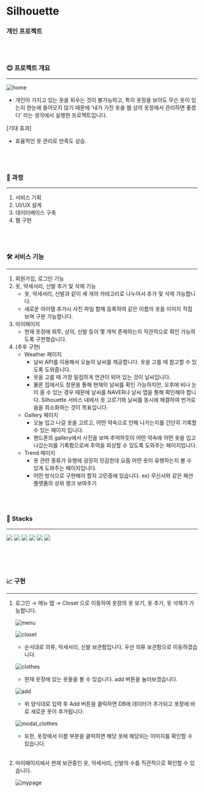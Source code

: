 # Silhouette

### 개인 프로젝트
<br/><br/>
### 😊 프로젝트 개요

---

![home](https://github.com/yongjun-shin/silhouette/assets/73512218/21e8e720-9b89-4b25-ba8e-e8df5f5ab9c6)


- 개인이 가지고 있는 옷을 외우는 것이 불가능하고, 특히 옷장을 보아도 무슨 옷이 있는지 한눈에 들어오지 않기 때문에 ‘내가 가진 옷을 웹 상의 옷장에서 관리하면 좋겠다’ 라는 생각에서 실행한 프로젝트입니다.

[기대 효과]

- 효율적인 옷 관리로 만족도 상승.
<br/><br /><br /><br />
### 🎢 과정

---

1. 서비스 기획
2. UI/UX 설계
3. 데이터베이스 구축
4. 웹 구현
<br/><br /><br /><br />
### 🛠 서비스 기능

---

1. 회원가입, 로그인 기능
2. 옷, 악세서리, 신발 추가 및 삭제 기능
    - 옷, 악세서리, 신발과 같이 세 개의 카테고리로 나누어서 추가 및 삭제 가능합니다.
    - 새로운 아이템 추가시 사진 파일 함께 등록하여 같은 이름의 옷을 이미지 직접 보며 구분 가능합니다.
3.  마이페이지
    - 현재 옷장에 외투, 상의, 신발 등이 몇 개씩 존재하는지 직관적으로 확인 가능하도록 구현했습니다.
4. (추후 구현)
    - Weather 페이지
        - 날씨 API를 이용해서 오늘의 날씨를 제공합니다. 옷을 고를 때 참고할 수 있도록 도와줍니다.
        - 옷을 고를 때 가장 밀접하게 연관이 되어 있는 것이 날씨입니다.
        - 물론 집에서도 창문을 통해 현재의 날씨를 확인 가능하지만, 오후에 비나 눈이 올 수 있는 경우 때문에 날씨를 NAVER나 날씨 앱을 통해 확인해야 합니다. Silhouette 서비스 내에서  옷 고르기와 날씨를 동시에 해결하여 번거로움을 최소화하는 것이 목표입니다.
    - Gallery 페이지
        - 오늘 입고 나갈 옷을 고르고, 어떤 약속으로 인해 나가는지를 간단히 기록할 수 있는 페이지 입니다.
        - 핸드폰의 gallery에서 사진을 보며 추억하듯이 어떤 약속에 어떤 옷을 입고 나갔는지를 기록함으로써 추억을 회상할 수 있도록 도와주는 페이지입니다.
    - Trend 페이지
        - 옷 관련 종류가 유행에 굉장히 민감한데 요즘 어떤 옷이 유행하는지 볼 수 있게 도와주는 페이지입니다.
        - 어떤 방식으로 구현해야 할지 고민중에 있습니다.
            ex) 무신사와 같은 패션 플랫폼의 상위 랭크 보여주기
<br/><br /><br /><br />

### 📘 Stacks

---

<div>
    <img src="https://img.shields.io/badge/JavaScript-F7DF1E?style=for-the-badge&logo=JavaScript&logoColor=white" />
    <img src="https://img.shields.io/badge/HTML-E34F26?style=for-the-badge&logo=HTML5&logoColor=white" />
    <img src="https://img.shields.io/badge/CSS-1572B6?style=for-the-badge&logo=CSS3&logoColor=white" />
    <img src="https://img.shields.io/badge/Figma-F24E1E?style=for-the-badge&logo=Figma&logoColor=white" />
    <img src="https://img.shields.io/badge/GitHub-181717?style=for-the-badge&logo=GitHub&logoColor=white" />
    <img src="https://img.shields.io/badge/Django-092E20?style=for-the-badge&logo=Django&logoColor=white" />
</div>
<br/><br /><br /><br />

### 📈 구현

---

1. 로그인 → 메뉴 탭 → Closet 으로 이동하여  옷장의 옷 보기, 옷 추가, 옷 삭제가 가능합니다.
    
    ![menu](https://github.com/yongjun-shin/silhouette/assets/73512218/ede7a838-c144-4730-9a5d-818d3651b4a9)

    ![closet](https://github.com/yongjun-shin/silhouette/assets/73512218/3ced1eff-bf5f-4578-9efd-fefc059267fb)

    - 순서대로 의류, 악세서리, 신발 보관함입니다. 우선 의류 보관함으로 이동하겠습니다.

    ![clothes](https://github.com/yongjun-shin/silhouette/assets/73512218/efe3c050-1b1b-49c9-a73b-d0d1f280d5ee)

    - 현재 옷장에 있는 옷들을 볼 수 있습니다. add 버튼을 눌러보겠습니다.

    ![add](https://github.com/yongjun-shin/silhouette/assets/73512218/905d7604-fead-40ba-8638-0b1a96746c86)

    - 위 양식대로 입력 후 Add 버튼을 클릭하면 DB에 데이터가 추가되고 옷장에 바로 새로운 옷이 추가됩니다.

    ![modal_clothes](https://github.com/yongjun-shin/silhouette/assets/73512218/7ae84c3f-ae85-441b-9496-eb8ea553176e)

    - 또한, 옷장에서 이름 부분을 클릭하면 해당 옷에 해당되는 이미지를 확인할 수 있습니다.
<br /><br />
2. 마이페이지에서 현재 보관중인 옷, 악세서리, 신발의 수를 직관적으로 확인할 수 있습니다.

    ![mypage](https://github.com/yongjun-shin/silhouette/assets/73512218/7abfa4bd-47ca-43ce-aadb-e9e605d044fb)

